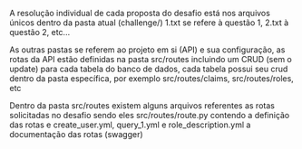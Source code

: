 A resolução individual de cada proposta do desafio está nos arquivos únicos dentro da pasta atual (challenge/) 1.txt se refere à questão 1, 2.txt à questão 2, etc...

As outras pastas se referem ao projeto em si (API) e sua configuração, as rotas da API estão definidas na pasta src/routes incluindo um CRUD (sem o update) para cada tabela do banco de dados, cada tabela possui seu crud dentro da pasta específica, por exemplo src/routes/claims, src/routes/roles, etc

Dentro da pasta src/routes existem alguns arquivos referentes as rotas solicitadas no desafio sendo eles src/routes/route.py contendo a definição das rotas e create_user.yml, query_1.yml e role_description.yml a documentação das rotas (swagger)

